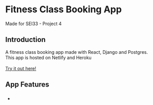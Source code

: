# Fitness Class Booking App
Made for SEI33 - Project 4

<h2>Introduction</h2>
A fitness class booking app made with React, Django and Postgres.
<br>This app is hosted on Netlify and Heroku
<br>
<br><a href="" target="_blank">Try it out here!</a>

<h2>App Features</h2>

<h3></h3>
<ul>
  <li></li>

  
</ul>
